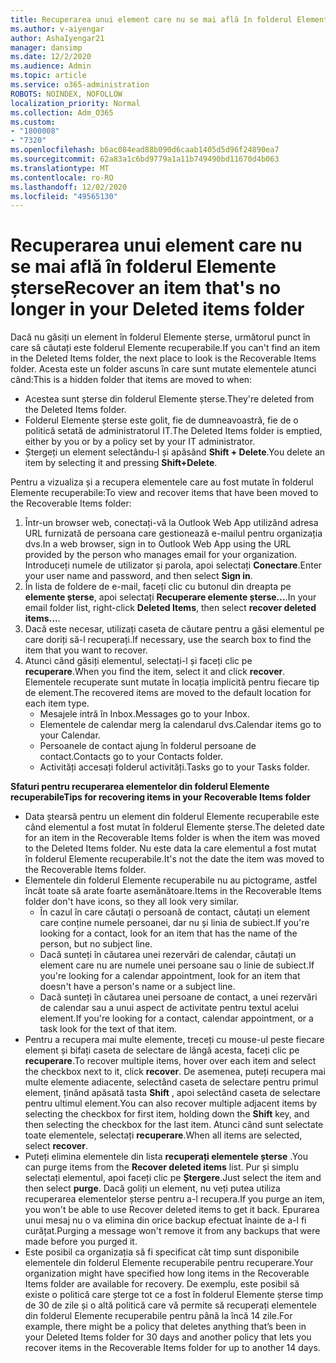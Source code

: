 ```yaml
---
title: Recuperarea unui element care nu se mai află în folderul Elemente șterse
ms.author: v-aiyengar
author: AshaIyengar21
manager: dansimp
ms.date: 12/2/2020
ms.audience: Admin
ms.topic: article
ms.service: o365-administration
ROBOTS: NOINDEX, NOFOLLOW
localization_priority: Normal
ms.collection: Adm_O365
ms.custom:
- "1800008"
- "7320"
ms.openlocfilehash: b6ac084ead88b090d6caab1405d5d96f24890ea7
ms.sourcegitcommit: 62a83a1c6bd9779a1a11b749490bd11670d4b063
ms.translationtype: MT
ms.contentlocale: ro-RO
ms.lasthandoff: 12/02/2020
ms.locfileid: "49565130"
---
```

# <a name="recover-an-item-thats-no-longer-in-your-deleted-items-folder"></a><span data-ttu-id="ea48b-102">Recuperarea unui element care nu se mai află în folderul Elemente șterse</span><span class="sxs-lookup"><span data-stu-id="ea48b-102">Recover an item that's no longer in your Deleted items folder</span></span>

<span data-ttu-id="ea48b-103">Dacă nu găsiți un element în folderul Elemente șterse, următorul punct în care să căutați este folderul Elemente recuperabile.</span><span class="sxs-lookup"><span data-stu-id="ea48b-103">If you can't find an item in the Deleted Items folder, the next place to look is the Recoverable Items folder.</span></span> <span data-ttu-id="ea48b-104">Acesta este un folder ascuns în care sunt mutate elementele atunci când:</span><span class="sxs-lookup"><span data-stu-id="ea48b-104">This is a hidden folder that items are moved to when:</span></span>
- <span data-ttu-id="ea48b-105">Acestea sunt șterse din folderul Elemente șterse.</span><span class="sxs-lookup"><span data-stu-id="ea48b-105">They're deleted from the Deleted Items folder.</span></span>
- <span data-ttu-id="ea48b-106">Folderul Elemente șterse este golit, fie de dumneavoastră, fie de o politică setată de administratorul IT.</span><span class="sxs-lookup"><span data-stu-id="ea48b-106">The Deleted Items folder is emptied, either by you or by a policy set by your IT administrator.</span></span>
- <span data-ttu-id="ea48b-107">Ștergeți un element selectându-l și apăsând **Shift + Delete**.</span><span class="sxs-lookup"><span data-stu-id="ea48b-107">You delete an item by selecting it and pressing **Shift+Delete**.</span></span>

<span data-ttu-id="ea48b-108">Pentru a vizualiza și a recupera elementele care au fost mutate în folderul Elemente recuperabile:</span><span class="sxs-lookup"><span data-stu-id="ea48b-108">To view and recover items that have been moved to the Recoverable Items folder:</span></span>
1. <span data-ttu-id="ea48b-109">Într-un browser web, conectați-vă la Outlook Web App utilizând adresa URL furnizată de persoana care gestionează e-mailul pentru organizația dvs.</span><span class="sxs-lookup"><span data-stu-id="ea48b-109">In a web browser, sign in to Outlook Web App using the URL provided by the person who manages email for your organization.</span></span> <span data-ttu-id="ea48b-110">Introduceți numele de utilizator și parola, apoi selectați **Conectare**.</span><span class="sxs-lookup"><span data-stu-id="ea48b-110">Enter your user name and password, and then select **Sign in**.</span></span>
1. <span data-ttu-id="ea48b-111">În lista de foldere de e-mail, faceți clic cu butonul din dreapta pe **elemente șterse**, apoi selectați **Recuperare elemente șterse...**.</span><span class="sxs-lookup"><span data-stu-id="ea48b-111">In your email folder list, right-click **Deleted Items**, then select **recover deleted items...**.</span></span>
1. <span data-ttu-id="ea48b-112">Dacă este necesar, utilizați caseta de căutare pentru a găsi elementul pe care doriți să-l recuperați.</span><span class="sxs-lookup"><span data-stu-id="ea48b-112">If necessary, use the search box to find the item that you want to recover.</span></span>
1. <span data-ttu-id="ea48b-113">Atunci când găsiți elementul, selectați-l și faceți clic pe **recuperare**.</span><span class="sxs-lookup"><span data-stu-id="ea48b-113">When you find the item, select it and click **recover**.</span></span>
   <span data-ttu-id="ea48b-114">Elementele recuperate sunt mutate în locația implicită pentru fiecare tip de element.</span><span class="sxs-lookup"><span data-stu-id="ea48b-114">The recovered items are moved to the default location for each item type.</span></span>
    - <span data-ttu-id="ea48b-115">Mesajele intră în Inbox.</span><span class="sxs-lookup"><span data-stu-id="ea48b-115">Messages go to your Inbox.</span></span>
    - <span data-ttu-id="ea48b-116">Elementele de calendar merg la calendarul dvs.</span><span class="sxs-lookup"><span data-stu-id="ea48b-116">Calendar items go to your Calendar.</span></span>
    - <span data-ttu-id="ea48b-117">Persoanele de contact ajung în folderul persoane de contact.</span><span class="sxs-lookup"><span data-stu-id="ea48b-117">Contacts go to your Contacts folder.</span></span>
    - <span data-ttu-id="ea48b-118">Activități accesați folderul activități.</span><span class="sxs-lookup"><span data-stu-id="ea48b-118">Tasks go to your Tasks folder.</span></span>

<span data-ttu-id="ea48b-119">**Sfaturi pentru recuperarea elementelor din folderul Elemente recuperabile**</span><span class="sxs-lookup"><span data-stu-id="ea48b-119">**Tips for recovering items in your Recoverable Items folder**</span></span>

- <span data-ttu-id="ea48b-120">Data ștearsă pentru un element din folderul Elemente recuperabile este când elementul a fost mutat în folderul Elemente șterse.</span><span class="sxs-lookup"><span data-stu-id="ea48b-120">The deleted date for an item in the Recoverable Items folder is when the item was moved to the Deleted Items folder.</span></span> <span data-ttu-id="ea48b-121">Nu este data la care elementul a fost mutat în folderul Elemente recuperabile.</span><span class="sxs-lookup"><span data-stu-id="ea48b-121">It's not the date the item was moved to the Recoverable Items folder.</span></span>
- <span data-ttu-id="ea48b-122">Elementele din folderul Elemente recuperabile nu au pictograme, astfel încât toate să arate foarte asemănătoare.</span><span class="sxs-lookup"><span data-stu-id="ea48b-122">Items in the Recoverable Items folder don't have icons, so they all look very similar.</span></span>
    - <span data-ttu-id="ea48b-123">În cazul în care căutați o persoană de contact, căutați un element care conține numele persoanei, dar nu și linia de subiect.</span><span class="sxs-lookup"><span data-stu-id="ea48b-123">If you're looking for a contact, look for an item that has the name of the person, but no subject line.</span></span>
    - <span data-ttu-id="ea48b-124">Dacă sunteți în căutarea unei rezervări de calendar, căutați un element care nu are numele unei persoane sau o linie de subiect.</span><span class="sxs-lookup"><span data-stu-id="ea48b-124">If you're looking for a calendar appointment, look for an item that doesn't have a person's name or a subject line.</span></span>
    - <span data-ttu-id="ea48b-125">Dacă sunteți în căutarea unei persoane de contact, a unei rezervări de calendar sau a unui aspect de activitate pentru textul acelui element.</span><span class="sxs-lookup"><span data-stu-id="ea48b-125">If you're looking for a contact, calendar appointment, or a task look for the text of that item.</span></span>
- <span data-ttu-id="ea48b-126">Pentru a recupera mai multe elemente, treceți cu mouse-ul peste fiecare element și bifați caseta de selectare de lângă acesta, faceți clic pe **recuperare**.</span><span class="sxs-lookup"><span data-stu-id="ea48b-126">To recover multiple items, hover over each item and select the checkbox next to it, click **recover**.</span></span> <span data-ttu-id="ea48b-127">De asemenea, puteți recupera mai multe elemente adiacente, selectând caseta de selectare pentru primul element, ținând apăsată tasta **Shift** , apoi selectând caseta de selectare pentru ultimul element.</span><span class="sxs-lookup"><span data-stu-id="ea48b-127">You can also recover multiple adjacent items by selecting the checkbox for first item, holding down the **Shift** key, and then selecting the checkbox for the last item.</span></span> <span data-ttu-id="ea48b-128">Atunci când sunt selectate toate elementele, selectați **recuperare**.</span><span class="sxs-lookup"><span data-stu-id="ea48b-128">When all items are selected, select **recover**.</span></span>
- <span data-ttu-id="ea48b-129">Puteți elimina elementele din lista **recuperați elementele șterse** .</span><span class="sxs-lookup"><span data-stu-id="ea48b-129">You can purge items from the **Recover deleted items** list.</span></span> <span data-ttu-id="ea48b-130">Pur și simplu selectați elementul, apoi faceți clic pe **Ștergere**.</span><span class="sxs-lookup"><span data-stu-id="ea48b-130">Just select the item and then select **purge**.</span></span> <span data-ttu-id="ea48b-131">Dacă goliți un element, nu veți putea utiliza recuperarea elementelor șterse pentru a-l recupera.</span><span class="sxs-lookup"><span data-stu-id="ea48b-131">If you purge an item, you won't be able to use Recover deleted items to get it back.</span></span> <span data-ttu-id="ea48b-132">Epurarea unui mesaj nu o va elimina din orice backup efectuat înainte de a-l fi curățat.</span><span class="sxs-lookup"><span data-stu-id="ea48b-132">Purging a message won't remove it from any backups that were made before you purged it.</span></span>
- <span data-ttu-id="ea48b-133">Este posibil ca organizația să fi specificat cât timp sunt disponibile elementele din folderul Elemente recuperabile pentru recuperare.</span><span class="sxs-lookup"><span data-stu-id="ea48b-133">Your organization might have specified how long items in the Recoverable Items folder are available for recovery.</span></span> <span data-ttu-id="ea48b-134">De exemplu, este posibil să existe o politică care șterge tot ce a fost în folderul Elemente șterse timp de 30 de zile și o altă politică care vă permite să recuperați elementele din folderul Elemente recuperabile pentru până la încă 14 zile.</span><span class="sxs-lookup"><span data-stu-id="ea48b-134">For example, there might be a policy that deletes anything that’s been in your Deleted Items folder for 30 days and another policy that lets you recover items in the Recoverable Items folder for up to another 14 days.</span></span>
